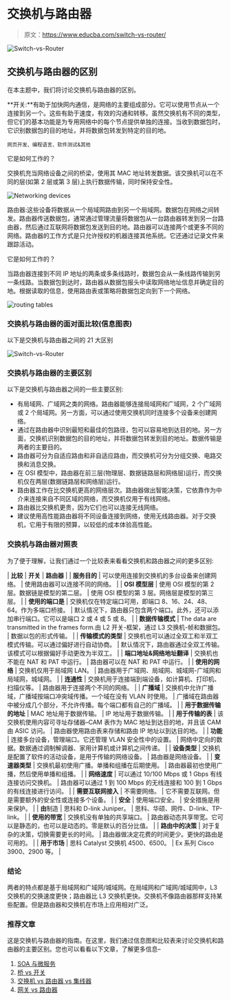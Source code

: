 # 交换机与路由器

> 原文：<https://www.educba.com/switch-vs-router/>

![Switch-vs-Router](img/7c52c4235021dadd134623e05be54908.png)



## 交换机与路由器的区别

在本主题中，我们将讨论交换机与路由器的区别。

**开关:**有助于加快网内通信，是网络的主要组成部分。它可以使用节点从一个连接到另一个。这些有助于速度，有效的沟通和转移。虽然交换机有不同的类型，但它们的基本功能是为专用网络中的每个节点提供单独的连接。当收到数据包时，它识别数据包的目的地址，并将数据包转发到特定的目的地。

<small>网页开发、编程语言、软件测试&其他</small>

它是如何工作的？

交换机充当网络设备之间的桥梁，使用其 MAC 地址转发数据。该交换机可以在不同的层(如第 2 层或第 3 层)上执行数据传输，同时保持安全性。

![Networking devices](img/026b5a11b8110a40203e8ea1cecf88d6.png)



路由器:这些设备将数据从一个局域网路由到另一个局域网。数据包在网络之间转发。路由器传送数据包，通常通过管理流量将数据包从一台路由器转发到另一台路由器，然后通过互联网将数据包发送到目的地。路由器可以连接两个或更多不同的网络。路由器的工作方式是只允许授权的机器连接其他系统。它还通过记录文件来跟踪活动。

它是如何工作的？

当路由器连接到不同 IP 地址的两条或多条线路时，数据包会从一条线路传输到另一条线路。当数据包到达时，路由器从数据包报头中读取网络地址信息并确定目的地。根据读取的信息，使用路由表或策略将数据包定向到下一个网络。

![routing tables](img/995894b353c79f96dacfae3d447546b4.png)



### 交换机与路由器的面对面比较(信息图表)

以下是交换机与路由器之间的 21 大区别

![Switch-vs-Router](img/567c18eee5a906cc6239baec2ffd6285.png)



### 交换机与路由器的主要区别

以下是交换机与路由器之间的一些主要区别:

*   有局域网、广域网之类的网络。路由器能够连接局域网和广域网，2 个广域网或 2 个局域网。另一方面，可以通过使用交换机同时连接多个设备来创建网络。
*   通过在路由器中识别最短和最佳的包路径，包可以容易地到达目的地。另一方面，交换机识别数据包的目的地址，并将数据包转发到目的地址。数据传输是两者的主要目的。
*   路由器可分为自适应路由和非自适应路由，而交换机可分为分组交换、电路交换和消息交换。
*   在 OSI 模型中，路由器在前三层(物理层、数据链路层和网络层)运行，而交换机仅在两层(数据链路层和网络层)运行。
*   路由器工作在比交换机更高的网络层次。路由器做出智能决策，它依靠作为中介来连接来自不同区域的网络，而交换机仅用于有线网络。
*   路由器比交换机更贵，因为它们也可以连接无线网络。
*   建议使用高性能路由器将不同设备连接到网络，使用无线路由器。对于交换机，它用于有限的预算，以较低的成本体验高性能。

### 交换机与路由器对照表

为了便于理解，让我们通过一个比较表来看看交换机和路由器之间的更多区别:

| **比较** | **开关** | **路由器** |
| **服务目的** | 可以使用连接到交换机的多台设备来创建网络。 | 使用路由器可以连接不同的网络。 |
| **OSI 模型层** | 使用 OSI 模型的第 2 层。数据链是模型的第二层。 | 使用 OSI 模型的第 3 层。网络层是模型的第三层。 |
| **使用的端口是** | 交换机仅在特定端口可用，即端口 8、16、24、48、64。作为多端口桥接。 | 默认情况下，路由器只包含两个端口。此外，还可以添加串行端口。它可以是端口 2 或 4 或 5 或 8。 |
| **数据传输模式** | The data are transmitted in the frames form.由 L2 开关-框架，通过 L3 交换机-帧和数据包。 | 数据以包的形式传输。 |
| **传输模式的类型** | 交换机也可以通过全双工和半双工模式传输。可以通过偏好进行自动协商。 | 默认情况下，路由器通过全双工传输。该模式可以根据偏好手动更改为半双工。 |
| **端口地址&网络地址翻译** | 交换机也不能在 NAT 和 PAT 中运行。 | 路由器可以在 NAT 和 PAT 中运行。 |
| **使用的网络** | 交换机仅用于局域网 LAN。 | 路由器用于广域网、局域网、城域网-广域网和局域网，城域网。 |
| **连通性** | 交换机用于连接端到端设备，如计算机、打印机、扫描仪等。 | 路由器用于连接两个不同的网络。 |
| **广播域** | 交换机中允许广播域，广播域按端口冲突域传播。一个域在没有 VLAN 时使用。 | 广播域在路由器中被分成几个部分，不允许传播。每个端口都有自己的广播域。 |
| **用于数据传输的地址** | MAC 地址用于数据传输。 | IP 地址用于数据传输。 |
| **用于传输的表** | 该交换机使用内容可寻址存储器–CAM 表作为 MAC 地址到达目的地，并且该 CAM 由 ASIC 访问。 | 路由器使用路由表来存储和路由 IP 地址以到达目的地。 |
| **功能** | 连接多台设备，管理端口。它还管理 VLAN 安全性中的设置。 | 网络中定向的数据。数据通过调制解调器、家用计算机或计算机之间传递。 |
| **设备类型** | 交换机是配置了软件的活动设备，是用于传输的网络设备。 | 路由器是网络设备。 |
| **变速器类型** | 交换机最初使用广播。单播和组播在后期使用。 | 路由器最初也使用广播，然后使用单播和组播。 |
| **网络速度** | 可以通过 10/100 Mbps 或 1 Gbps 有线连接访问交换机。 | 路由器可以通过 1 到 100 Mbps 的无线连接和 100 到 1 Gbps 的有线连接进行访问。 |
| **需要互联网接入** | 不需要网络。 | 它不需要互联网。但是需要额外的安全性或连接多个设备。 |
| **安全** | 使用端口安全。 | 安全措施是用来保护。 |
| **由**制造 | 思科和 D-link Juniper。 | 思科、华硕、网件、D-link、TP-link。 |
| **使用的带宽** | 交换机没有单独的共享端口。 | 路由器动态共享带宽。它可以是静态的，也可以是动态的。零是默认的百分比值。 |
| **路由中的决策** | 对于复杂的决策，切换需要更长的时间。 | 路由器做决定花费的时间更少。更快的路由是可用的。 |
| **用于市场** | 思科 Catalyst 交换机 4500、6500。 | Ex 系列 Cisco 3900、2900 等。 |

### 结论

两者的特点都是基于局域网和广域网/城域网。在局域网和广域网/城域网中，L3 交换机的交换速度更快；路由器比 L3 交换机更快。交换机不像路由器那样支持某些配置。但是路由器和交换机在市场上应用相对广泛。

### 推荐文章

这是交换机与路由器的指南。在这里，我们通过信息图和比较表来讨论交换机和路由器的主要区别。您也可以看看以下文章，了解更多信息–

1.  [SOA 与微服务](https://www.educba.com/soa-vs-microservices/)
2.  [桥 vs 开关](https://www.educba.com/bridge-vs-switch/)
3.  [交换机 vs 路由器 vs 集线器](https://www.educba.com/switch-vs-router-vs-hub/)
4.  [网关 vs 路由器](https://www.educba.com/gateway-vs-router/)





